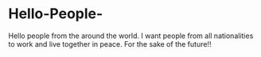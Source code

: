 # Hello-People-
Hello people from the around the world. I want people from all nationalities to work and live together in peace. For the sake of the future!!
